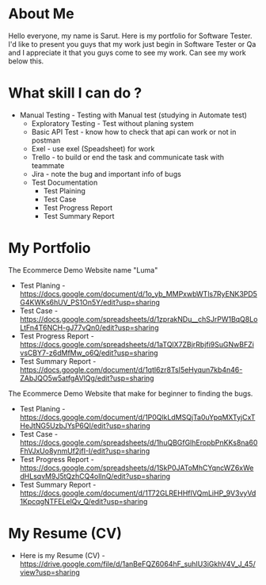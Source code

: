 # About Me
Hello everyone, my name is Sarut. Here is my portfolio for Software Tester.
I'd like to present you guys that my work just begin in Software Tester or Qa and
I appreciate it that you guys come to see my work. Can see my work below this.

# What skill I can do ?
* Manual Testing - Testing with Manual test (studying in Automate test)
    *  Exploratory Testing - Test without planing system
    *  Basic API Test - know how to check that api can work or not in postman
    *  Exel - use exel (Speadsheet) for work
    *  Trello - to build or end the task and communicate task with teammate
    *  Jira - note the bug and important info of bugs
    *  Test Documentation
        - Test Plaining
        - Test Case
        - Test Progress Report
        - Test Summary Report

# My Portfolio

The Ecommerce Demo Website name "Luma"
* Test Planing - https://docs.google.com/document/d/1o_yb_MMPxwbWTls7RyENK3PD5G4KWKs6hUV_PS1On5Y/edit?usp=sharing
* Test Case - https://docs.google.com/spreadsheets/d/1zprakNDu__chSJrPW1BqQ8LoLtFn4T6NCH-gJ77vQn0/edit?usp=sharing
* Test Progress Report - https://docs.google.com/spreadsheets/d/1aTQlX7ZBjrRbjfi9SuGNwBFZivsCBY7-z6dMfMw_o6Q/edit?usp=sharing
* Test Summary Report - https://docs.google.com/document/d/1qtl6zr8TsI5eHyqun7kb4n46-ZAbJQO5w5atfgAVlQg/edit?usp=sharing

The Ecommerce Demo Website that make for beginner to finding the bugs.
* Test Planing - https://docs.google.com/document/d/1P0QlkLdMSQjTa0uYpqMXTyjCxTHeJtNG5UzbJYsP6QI/edit?usp=sharing
* Test Case - https://docs.google.com/spreadsheets/d/1huQBGfGlhEropbPnKKs8na60FhVJxUo8ynmUf2jfI-I/edit?usp=sharing
* Test Progress Report - https://docs.google.com/spreadsheets/d/1SkP0JAToMhCYqncWZ6xWedHLsqvM9J5tQzhCQ4olInQ/edit?usp=sharing
* Test Summary Report - https://docs.google.com/document/d/1T72GLREHHfIVQmLiHP_9V3vyVd1KpcqgNTFELelQv_Q/edit?usp=sharing

# My Resume (CV)
* Here is my Resume (CV) - https://drive.google.com/file/d/1anBeFQZ6064hF_suhIU3iGkhV4V_J_45/view?usp=sharing

